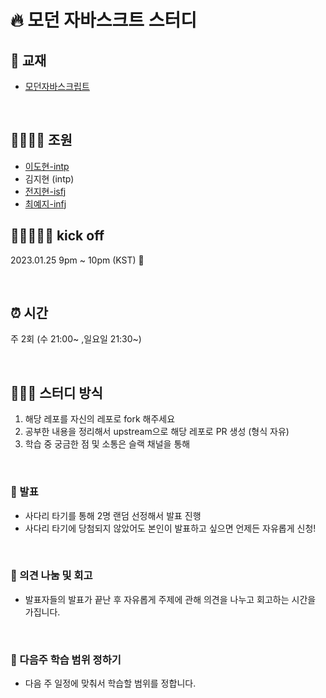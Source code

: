 # 🔥 모던 자바스크트 스터디

## 📖 교재

- [모던자바스크립트](http://www.yes24.com/Product/Goods/92742567)

<br>

## 👨‍👩‍👦‍👦 조원

- [이도현-intp](https://github.com/9598dohyun)
- 김지현 (intp)
- [전지현-isfj](https://github.com/jihyun-jeon)
- [최예지-infj](https://github.com/yechoi42)


## 🏃🏽‍♀️🏃‍♂️ kick off

2023.01.25 9pm ~ 10pm (KST) 🎄

<br>

## ⏰ 시간

주 2회 (수 21:00~ ,일요일 21:30~) 

<br>

## 👩🏻‍💻 스터디 방식

1. 해당 레포를 자신의 레포로 fork 해주세요
2. 공부한 내용을 정리해서 upstream으로 해당 레포로 PR 생성 (형식 자유)
3. 학습 중 궁금한 점 및 소통은 슬랙 채널을 통해

<br>

### 💬 발표

- 사다리 타기를 통해 2명 랜덤 선정해서 발표 진행
- 사다리 타기에 당첨되지 않았어도 본인이 발표하고 싶으면 언제든 자유롭게 신청!

<br>

### 🤔 의견 나눔 및 회고

- 발표자들의 발표가 끝난 후 자유롭게 주제에 관해 의견을 나누고 회고하는 시간을 가집니다.

<br>

### 🎯 다음주 학습 범위 정하기

- 다음 주 일정에 맞춰서 학습할 범위를 정합니다.
